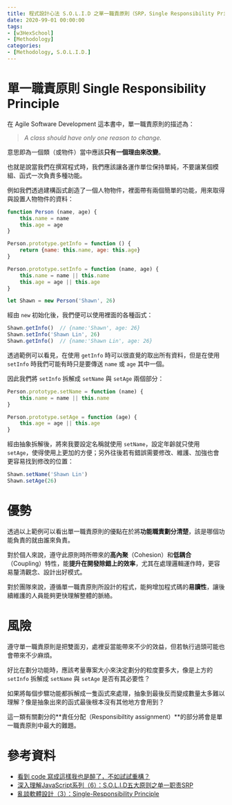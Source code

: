 ```yaml
---
title: 程式設計心法 S.O.L.I.D 之單一職責原則（SRP，Single Responsibility Principle）
date: 2020-99-01 00:00:00
tags:
- [w3HexSchool]
- [Methodology]
categories:
- [Methodology, S.O.L.I.D.]
---
```


# 單一職責原則 Single Responsibility Principle
在 Agile Software Development 這本書中，單一職責原則的描述為：

> *A class should have only one reason to change.*

意思即為一個類（或物件）當中應該**只有一個理由來改變**。

也就是說當我們在撰寫程式時，我們應該讓各運作單位保持單純，不要讓某個模組、函式一次負責多種功能。

例如我們透過建構函式創造了一個人物物件，裡面帶有兩個簡單的功能，用來取得與設置人物物件的資料：

```js
function Person (name, age) {
    this.name = name
    this.age = age
}

Person.prototype.getInfo = function () {
    return {name: this.name, age: this.age}
}

Person.prototype.setInfo = function (name, age) {
    this.name = name || this.name
    this.age = age || this.age
}

let Shawn = new Person('Shawn', 26)
```

經由 `new` 初始化後，我們便可以使用裡面的各種函式：

```js
Shawn.getInfo()  // {name:'Shawn', age: 26}
Shawn.setInfo('Shawn Lin', 26)
Shawn.getInfo()  // {name:'Shawn Lin', age: 26}
```

透過範例可以看見，在使用 `getInfo` 時可以很直覺的取出所有資料，但是在使用 `setInfo` 時我們可能有時只是要傳送 `name` 或 `age` 其中一個。

因此我們將 `setInfo` 拆解成 `setName` 與 `setAge` 兩個部分：

```js
Person.prototype.setName = function (name) {
    this.name = name || this.name
}

Person.prototype.setAge = function (age) {
    this.age = age || this.age
}
```

經由抽象拆解後，將來我要設定名稱就使用 `setName`，設定年齡就只使用 `setAge`，使得使用上更加的方便；另外往後若有錯誤需要修改、維護、加強也會更容易找到修改的位置：

```js
Shawn.setName('Shawn Lin')
Shawn.setAge(26)
```

# 優勢
透過以上範例可以看出單一職責原則的優點在於將**功能職責劃分清楚**，該是哪個功能負責的就由誰來負責。

對於個人來說，遵守此原則時所帶來的**高內聚**（Cohesion）和**低耦合**（Coupling）特性，能**提升在開發除錯上的效率**，尤其在處理邏輯運作時，更容易釐清觀念、設計出好模式。

對於團隊來說，遵循單一職責原則所設計的程式，能夠增加程式碼的**易讀性**，讓後續維護的人員能夠更快理解整體的脈絡。

# 風險
遵守單一職責原則是把雙面刃，處裡妥當能帶來不少的效益，但若執行過頭可能也會帶來不少麻煩。

好比在劃分功能時，應該考量專案大小來決定劃分的粒度要多大，像是上方的 `setInfo` 拆解成 `setName` 與 `setAge` 是否有其必要性？

如果將每個步驟功能都拆解成一隻函式來處理，抽象到最後反而變成數量太多難以理解？像是抽象出來的函式最後根本沒有其他地方會用到？

這一類有關劃分的**責任分配（Responsibiltity  assignment）**的部分將會是單一職責原則中最大的難題。


<!--more-->



# 參考資料

- [看到 code 寫成這樣我也是醉了，不如試試重構？](https://ithelp.ithome.com.tw/users/20102562/ironman/1338)
- [深入理解JavaScript系列（6）：S.O.L.I.D五大原则之单一职责SRP](https://www.cnblogs.com/tomxu/archive/2012/01/06/2305513.html)
- [亂談軟體設計（3）：Single-Responsibility Principle](http://teddy-chen-tw.blogspot.com/2011/12/3.html)